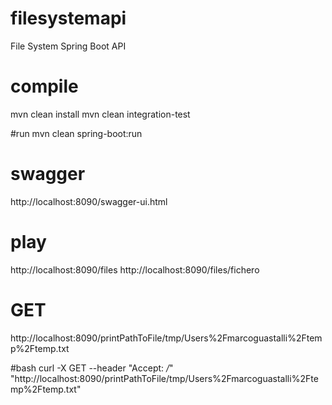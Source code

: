 # filesystemapi
File System Spring Boot API

# compile
mvn clean install
mvn clean integration-test

#run
mvn clean spring-boot:run

# swagger
http://localhost:8090/swagger-ui.html

# play
http://localhost:8090/files
http://localhost:8090/files/fichero

# GET
http://localhost:8090/printPathToFile/tmp/Users%2Fmarcoguastalli%2Ftemp%2Ftemp.txt

#bash
curl -X GET --header "Accept: */*" "http://localhost:8090/printPathToFile/tmp/Users%2Fmarcoguastalli%2Ftemp%2Ftemp.txt"
